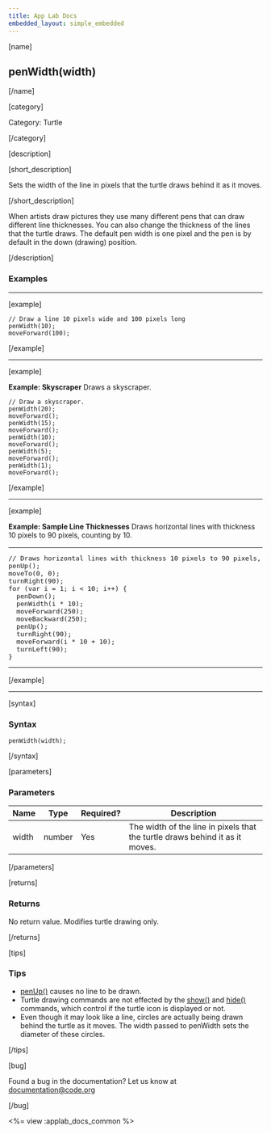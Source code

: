 ```yaml
---
title: App Lab Docs
embedded_layout: simple_embedded
---
```


[name]

## penWidth(width)

[/name]

[category]

Category: Turtle

[/category]

[description]

[short_description]

Sets the width of the line in pixels that the turtle draws behind it as it moves.

[/short_description]

When artists draw pictures they use many different pens that can draw different line thicknesses. You can also change the thickness of the lines that the turtle draws. The default pen width is one pixel and the pen is by default in the down (drawing) position.

[/description]

### Examples
____________________________________________________

[example]

```
// Draw a line 10 pixels wide and 100 pixels long
penWidth(10);
moveForward(100);
```

[/example]

____________________________________________________

[example]

**Example: Skyscraper** Draws a skyscraper.

```
// Draw a skyscraper.
penWidth(20);
moveForward();
penWidth(15);
moveForward();
penWidth(10);
moveForward();
penWidth(5);
moveForward();
penWidth(1);
moveForward();
```

[/example]

____________________________________________________

[example]

**Example: Sample Line Thicknesses** Draws horizontal lines with thickness 10 pixels to 90 pixels, counting by 10.

<table>
<tr>
<td style="border-style:none; width:90%; padding:0px">
<pre>
// Draws horizontal lines with thickness 10 pixels to 90 pixels, counting by 10.
penUp();
moveTo(0, 0);
turnRight(90);
for (var i = 1; i &lt; 10; i++) {
  penDown();
  penWidth(i * 10);
  moveForward(250);
  moveBackward(250);
  penUp();
  turnRight(90);
  moveForward(i * 10 + 10);
  turnLeft(90);
}
</pre>
</td>
<td style="border-style:none; width:10%; padding:0px">
<img src='https://images.code.org/03cfbdabcc8ad16e00d8fac04b6965f6-image-1445170155057.gif'>
</td>
</tr>
</table>

[/example]

____________________________________________________

[syntax]

### Syntax

```
penWidth(width);
```

[/syntax]

[parameters]

### Parameters

| Name  | Type | Required? | Description |
|-----------------|------|-----------|-------------|
| width | number | Yes | The width of the line in pixels that the turtle draws behind it as it moves.  |

[/parameters]

[returns]

### Returns
No return value. Modifies turtle drawing only.

[/returns]

[tips]

### Tips
- [penUp()](/applab/docs/penUp) causes no line to be drawn.
- Turtle drawing commands are not effected by the [show()](/applab/docs/show) and [hide()](/applab/docs/hide) commands, which control if the turtle icon is displayed or not.
- Even though it may look like a line, circles are actually being drawn behind the turtle as it moves. The width passed to penWidth sets the diameter of these circles.

[/tips]

[bug]

Found a bug in the documentation? Let us know at documentation@code.org

[/bug]

<%= view :applab_docs_common %>
